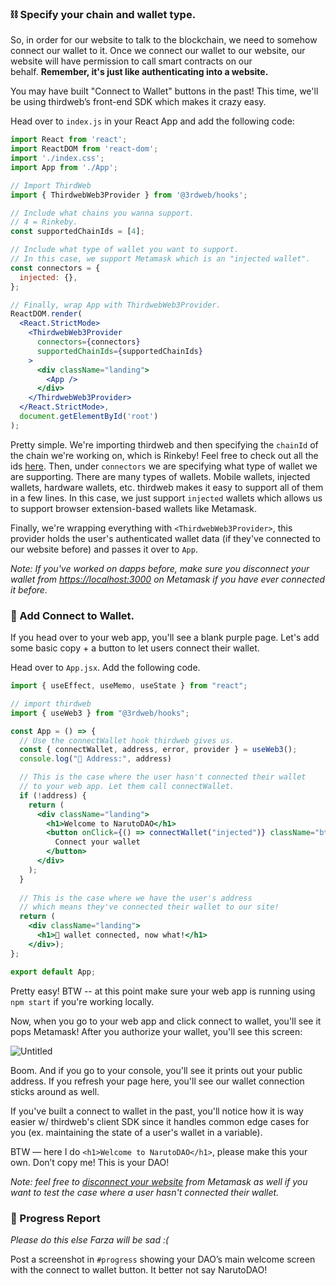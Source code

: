 ### ⛓ Specify your chain and wallet type.

So, in order for our website to talk to the blockchain, we need to somehow connect our wallet to it. Once we connect our wallet to our website, our website will have permission to call smart contracts on our behalf. **Remember, it's just like authenticating into a website.**

You may have built "Connect to Wallet" buttons in the past! This time, we'll be using thirdweb’s front-end SDK which makes it crazy easy.

Head over to `index.js` in your React App and add the following code:

```jsx
import React from 'react';
import ReactDOM from 'react-dom';
import './index.css';
import App from './App';

// Import ThirdWeb
import { ThirdwebWeb3Provider } from '@3rdweb/hooks';

// Include what chains you wanna support.
// 4 = Rinkeby.
const supportedChainIds = [4];

// Include what type of wallet you want to support.
// In this case, we support Metamask which is an "injected wallet".
const connectors = {
  injected: {},
};

// Finally, wrap App with ThirdwebWeb3Provider.
ReactDOM.render(
  <React.StrictMode>
    <ThirdwebWeb3Provider
      connectors={connectors}
      supportedChainIds={supportedChainIds}
    >
      <div className="landing">
        <App />
      </div>
    </ThirdwebWeb3Provider>
  </React.StrictMode>,
  document.getElementById('root')
);
```

Pretty simple. We're importing thirdweb and then specifying the `chainId` of the chain we're working on, which is Rinkeby! Feel free to check out all the ids [here](https://besu.hyperledger.org/en/stable/Concepts/NetworkID-And-ChainID/). Then, under `connectors` we are specifying what type of wallet we are supporting. There are many types of wallets. Mobile wallets, injected wallets, hardware wallets, etc. thirdweb makes it easy to support all of them in a few lines. In this case, we just support `injected` wallets which allows us to support browser extension-based wallets like Metamask.

Finally, we're wrapping everything with `<ThirdwebWeb3Provider>`, this provider holds the user's authenticated wallet data (if they've connected to our website before) and passes it over to `App`.

*Note: If you've worked on dapps before, make sure you disconnect your wallet from [https://localhost:3000](https://localhost:3000) on Metamask if you have ever connected it before.*

### 🌟 Add Connect to Wallet.

If you head over to your web app, you'll see a blank purple page. Let's add some basic copy + a button to let users connect their wallet.

Head over to `App.jsx`. Add the following code.

```jsx
import { useEffect, useMemo, useState } from "react";

// import thirdweb
import { useWeb3 } from "@3rdweb/hooks";

const App = () => {
  // Use the connectWallet hook thirdweb gives us.
  const { connectWallet, address, error, provider } = useWeb3();
  console.log("👋 Address:", address)

  // This is the case where the user hasn't connected their wallet
  // to your web app. Let them call connectWallet.
  if (!address) {
    return (
      <div className="landing">
        <h1>Welcome to NarutoDAO</h1>
        <button onClick={() => connectWallet("injected")} className="btn-hero">
          Connect your wallet
        </button>
      </div>
    );
  }
  
  // This is the case where we have the user's address
  // which means they've connected their wallet to our site!
  return (
    <div className="landing">
      <h1>👀 wallet connected, now what!</h1>
    </div>);
};

export default App;
```

Pretty easy! BTW -- at this point make sure your web app is running using `npm start` if you're working locally.

Now, when you go to your web app and click connect to wallet, you'll see it pops Metamask! After you authorize your wallet, you'll see this screen:

![Untitled](https://i.imgur.com/oDG9uiz.png)

Boom. And if you go to your console, you'll see it prints out your public address. If you refresh your page here, you'll see our wallet connection sticks around as well.

If you've built a connect to wallet in the past, you'll notice how it is way easier w/ thirdweb's client SDK since it handles common edge cases for you (ex. maintaining the state of a user's wallet in a variable). 

BTW — here I do `<h1>Welcome to NarutoDAO</h1>`, please make this your own. Don’t copy me! This is your DAO!

*Note: feel free to [disconnect your website](https://metamask.zendesk.com/hc/en-us/articles/360059535551-Disconnect-wallet-from-Dapp) from Metamask as well if you want to test the case where a user hasn't connected their wallet.* 

### 🚨 Progress Report

*Please do this else Farza will be sad :(*

Post a screenshot in `#progress` showing your DAO’s main welcome screen with the connect to wallet button. It better not say NarutoDAO!